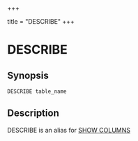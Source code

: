 +++

title = "DESCRIBE"
+++

DESCRIBE
========

Synopsis
--------

``` sql
DESCRIBE table_name
```

Description
-----------

DESCRIBE is an alias for [SHOW COLUMNS](./show-columns.html) 
